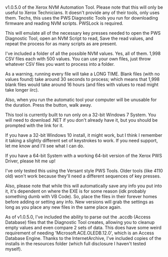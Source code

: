 v1.0.5.0 of the Xerox NVM Automation Tool.
Please note that this will only be useful to Xerox Technicians. It doesn't provide any of their tools, only uses them. 
Techs, this uses the PWS Diagnostic Tools you run for downloading firmware and reading NVM scripts. PWSLock is required.


This will emulate all of the necessary key presses needed to open the PWS Diagnostic Tool, open an NVM Script to read, Save the read values, and repeat the process for as many scripts as are present.

I've included a folder of all the possible NVM values. Yes, all of them. 1,998 CSV files each with 500 values. You can use your own files, just throw whatever CSV files you want to process into a folder.

As a warning, running every file will take a LONG TIME. Blank files (with no values found) take around 30 seconds to process; which means that 1,998 blank files would take around 16 hours (and files with values to read might take longer iirc).

Also, when you run the automatic tool your computer will be unusable for the duration. Press the button, walk away.


This tool is currently built to run only on a 32-bit Windows 7 System. You will need to download .NET if you don't already have it, but you should be prompted with the link for it.

If you have a 32-bit Windows 10 install, it might work, but I think I remember it taking a slightly different set of keystrokes to work. If you need support, let me know and I'll see what I can do.

If you have a 64-bit System with a working 64-bit version of the Xerox PWS Driver, please hit me up!


I've only tested this using the Versant style PWS Tools. Older tools (like 4110 old) won't work because they'll need a different sequences of key presses.


Also, please note that while this will automatically save any info you put into it, it's dependent on where the EXE is for some reason (idk probably something dumb with VB Code). 
So, place the files in their forever homes before adding or setting any info. New versions will grab the settings as long as you place any new files in the same place again.

As of v1.0.5.0, I've included the ability to parse out the .accdb (Access Database) files that the Diagnostic Tool creates, allowing you to cleanup empty values and even compare 2 sets of data.
This does have some weird requirement of needing 'Microsoft.ACE.OLEDB.12.0', which is an Access Database Engine. Thanks to the InternetArchive, I've included copies of the installs in the resources folder (which full disclosure I haven't tested myself).
